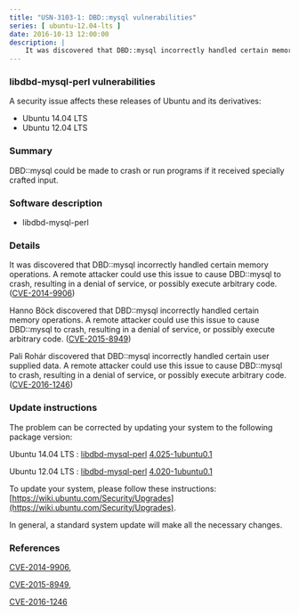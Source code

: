 ```yaml
---
title: "USN-3103-1: DBD::mysql vulnerabilities"
series: [ ubuntu-12.04-lts ]
date: 2016-10-13 12:00:00
description: |
    It was discovered that DBD::mysql incorrectly handled certain memory operations. A remote attacker could use this issue to cause DBD::mysql to crash, resulting in a denial of service, or possibly execute arbitrary code. ([CVE-2014-9906](http://people.ubuntu.com/~ubuntu-security/cve/CVE-2014-9906))
--- 
```

 
### libdbd-mysql-perl vulnerabilities

A security issue affects these releases of Ubuntu and its derivatives:

* Ubuntu 14.04 LTS
* Ubuntu 12.04 LTS

### Summary

DBD::mysql could be made to crash or run programs if it received specially crafted input.

### Software description

* libdbd-mysql-perl 

### Details

It was discovered that DBD::mysql incorrectly handled certain memory operations. A remote attacker could use this issue to cause DBD::mysql to crash, resulting in a denial of service, or possibly execute arbitrary code. ([CVE-2014-9906](http://people.ubuntu.com/~ubuntu-security/cve/CVE-2014-9906))

Hanno Böck discovered that DBD::mysql incorrectly handled certain memory operations. A remote attacker could use this issue to cause DBD::mysql to crash, resulting in a denial of service, or possibly execute arbitrary code. ([CVE-2015-8949](http://people.ubuntu.com/~ubuntu-security/cve/CVE-2015-8949))

Pali Rohár discovered that DBD::mysql incorrectly handled certain user supplied data. A remote attacker could use this issue to cause DBD::mysql to crash, resulting in a denial of service, or possibly execute arbitrary code. ([CVE-2016-1246](http://people.ubuntu.com/~ubuntu-security/cve/CVE-2016-1246)) 

### Update instructions

The problem can be corrected by updating your system to the following package version:

Ubuntu 14.04 LTS
 : [libdbd-mysql-perl](https://launchpad.net/ubuntu/+source/libdbd-mysql-perl) <span> [4.025-1ubuntu0.1](https://launchpad.net/ubuntu/+source/libdbd-mysql-perl/4.025-1ubuntu0.1) </span> 

Ubuntu 12.04 LTS
 : [libdbd-mysql-perl](https://launchpad.net/ubuntu/+source/libdbd-mysql-perl) <span> [4.020-1ubuntu0.1](https://launchpad.net/ubuntu/+source/libdbd-mysql-perl/4.020-1ubuntu0.1) </span> 

To update your system, please follow these instructions: [https://wiki.ubuntu.com/Security/Upgrades](https://wiki.ubuntu.com/Security/Upgrades).

In general, a standard system update will make all the necessary changes. 

### References

 [CVE-2014-9906](http://people.ubuntu.com/~ubuntu-security/cve/CVE-2014-9906), 

 [CVE-2015-8949](http://people.ubuntu.com/~ubuntu-security/cve/CVE-2015-8949), 

 [CVE-2016-1246](http://people.ubuntu.com/~ubuntu-security/cve/CVE-2016-1246)
 
